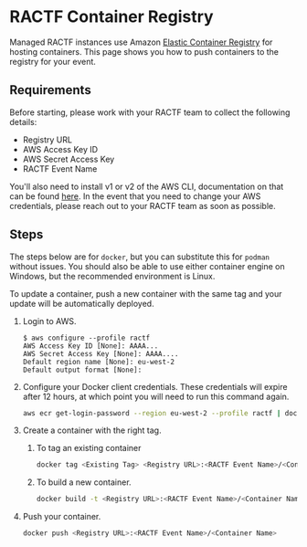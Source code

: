 # RACTF Container Registry

Managed RACTF instances use Amazon [Elastic Container Registry](https://aws.amazon.com/ecr/) for hosting containers. This page shows you how to push containers to the registry for your event.

## Requirements

Before starting, please work with your RACTF team to collect the following details:

* Registry URL
* AWS Access Key ID
* AWS Secret Access Key
* RACTF Event Name

You'll also need to install v1 or v2 of the AWS CLI, documentation on that can be found [here](https://docs.aws.amazon.com/cli/latest/userguide/getting-started-install.html). In the event that you need to change your AWS credentials, please reach out to your RACTF team as soon as possible.

## Steps

The steps below are for `docker`, but you can substitute this for `podman` without issues. You should also be able to use either container engine on Windows, but the recommended environment is Linux.

To update a container, push a new container with the same tag and your update will be automatically deployed.

1. Login to AWS.

   ```shell
   $ aws configure --profile ractf
   AWS Access Key ID [None]: AAAA...
   AWS Secret Access Key [None]: AAAA....
   Default region name [None]: eu-west-2
   Default output format [None]:
   ```

2. Configure your Docker client credentials. These credentials will expire after 12 hours, at which point you will need to run this command again.

   ```bash
   aws ecr get-login-password --region eu-west-2 --profile ractf | docker login --username AWS --password-stdin <Registry URL>
   ```

3. Create a container with the right tag.
   1. To tag an existing container

      ```bash
      docker tag <Existing Tag> <Registry URL>:<RACTF Event Name>/<Container Name>
      ```

   2. To build a new container.

      ```bash
      docker build -t <Registry URL>:<RACTF Event Name>/<Container Name> .
      ```

4. Push your container.

   ```bash
   docker push <Registry URL>:<RACTF Event Name>/<Container Name>
   ```
